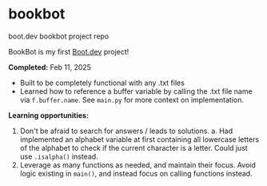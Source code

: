 # bookbot
boot.dev bookbot project repo

BookBot is my first [Boot.dev](https://www.boot.dev) project!

**Completed:** Feb 11, 2025

- Built to be completely functional with any .txt files
- Learned how to reference a buffer variable by calling the .txt file name via `f.buffer.name`. See `main.py` for more context on implementation.

**Learning opportunities:**

1. Don't be afraid to search for answers / leads to solutions. 
    a. Had implemented an alphabet variable at first containing all lowercase letters of the alphabet to check if the current character is a letter. Could just use `.isalpha()` instead.
2. Leverage as many functions as needed, and maintain their focus. Avoid logic existing in `main()`, and instead focus on calling functions instead.
